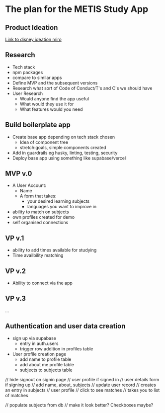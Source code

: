 # The plan for the METIS Study App

## Product Ideation

[Link to disney ideation miro](https://miro.com/app/board/uXjVLbnZvJU=/?moveToWidget=3458764600826980667&cot=14)

## Research

- Tech stack
- npm packages
- compare to similar apps
- Define MVP and the subsequent versions
- Research what sort of Code of Conduct/T's and C's we should have
- User Research
  - Would anyone find the app useful
  - What would they use it for
  - What features would you need

## Build boilerplate app

- Create base app depending on tech stack chosen
  - Idea of component tree
  - stretch:goals, simple components created
- Add in guardrails eg husky, linting, testing, security
- Deploy base app using something like supabase/vercel

## MVP v.0

- A User Account:
  - Name
  - A form that takes:
    - your desired learning subjects
    - languages you want to improve in
- ability to match on subjects
- own profiles created for demo
- self organised connections

## VP v.1

- ability to add times available for studying
- Time availbility matching

## VP v.2

- Ability to connect via the app

## VP v.3

...

## Authentication and user data creation

- sign up via supabase
  - entry in auth.users
  - trigger row addition in profiles table
- User profile creation page
  - add name to profile table
  - add about me profile table
  - subjects to subjects table

// hide signout on signin page
// user profile if signed in
// user details form if signing up
// add name, about, subjects
// update user record
// creates an entry in subjects
// user profile
// click to see matches
// takes you to list of matches

// populate subjects from db
// make it look better? Checkboxes maybe?
